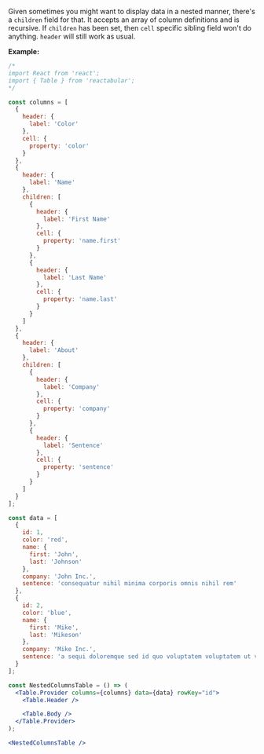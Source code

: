 Given sometimes you might want to display data in a nested manner, there's a `children` field for that. It accepts an array of column definitions and is recursive. If `children` has been set, then `cell` specific sibling field won't do anything. `header` will still work as usual.

**Example:**

```jsx
/*
import React from 'react';
import { Table } from 'reactabular';
*/

const columns = [
  {
    header: {
      label: 'Color'
    },
    cell: {
      property: 'color'
    }
  },
  {
    header: {
      label: 'Name'
    },
    children: [
      {
        header: {
          label: 'First Name'
        },
        cell: {
          property: 'name.first'
        }
      },
      {
        header: {
          label: 'Last Name'
        },
        cell: {
          property: 'name.last'
        }
      }
    ]
  },
  {
    header: {
      label: 'About'
    },
    children: [
      {
        header: {
          label: 'Company'
        },
        cell: {
          property: 'company'
        }
      },
      {
        header: {
          label: 'Sentence'
        },
        cell: {
          property: 'sentence'
        }
      }
    ]
  }
];

const data = [
  {
    id: 1,
    color: 'red',
    name: {
      first: 'John',
      last: 'Johnson'
    },
    company: 'John Inc.',
    sentence: 'consequatur nihil minima corporis omnis nihil rem'
  },
  {
    id: 2,
    color: 'blue',
    name: {
      first: 'Mike',
      last: 'Mikeson'
    },
    company: 'Mike Inc.',
    sentence: 'a sequi doloremque sed id quo voluptatem voluptatem ut voluptatibus'
  }
];

const NestedColumnsTable = () => (
  <Table.Provider columns={columns} data={data} rowKey="id">
    <Table.Header />

    <Table.Body />
  </Table.Provider>
);

<NestedColumnsTable />
```
